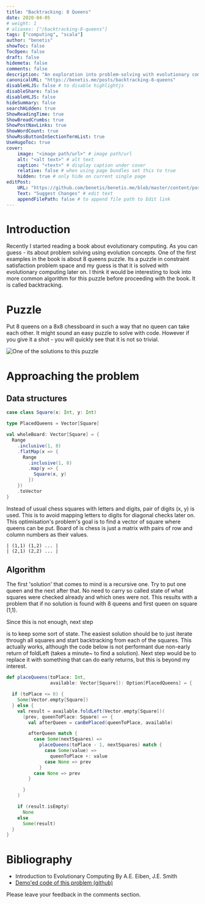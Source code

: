 ```yaml
---
title: "Backtracking: 8 Queens"
date: 2020-04-05
# weight: 1
# aliases: ["/backtracking-8-queens"]
tags: ["computing", "scala"]
author: "benetis"
showToc: false
TocOpen: false
draft: false
hidemeta: false
comments: false
description: "An exploration into problem-solving with evolutionary computing, focusing on the 8 queens puzzle and backtracking algorithm."
canonicalURL: "https://benetis.me/posts/backtracking-8-queens"
disableHLJS: false # to disable highlightjs
disableShare: false
disableHLJS: false
hideSummary: false
searchHidden: true
ShowReadingTime: true
ShowBreadCrumbs: true
ShowPostNavLinks: true
ShowWordCount: true
ShowRssButtonInSectionTermList: true
UseHugoToc: true
cover:
    image: "<image path/url>" # image path/url
    alt: "<alt text>" # alt text
    caption: "<text>" # display caption under cover
    relative: false # when using page bundles set this to true
    hidden: true # only hide on current single page
editPost:
    URL: "https://github.com/benetis/benetis.me/blob/master/content/posts/backtracking-8-queens.md"
    Text: "Suggest Changes" # edit text
    appendFilePath: false # to append file path to Edit link
---
```


# Introduction

Recently I started reading a book about evolutionary computing. As you can guess - its about problem solving using evolution concepts. One of the first examples in the book is about 8 queens puzzle. Its a puzzle in constraint satisfaction problem space and my guess is that it is solved with evolutionary computing later on. I think it would be interesting to look into more common algorithm for this puzzle before proceeding with the book. It is called backtracking.

# Puzzle

Put 8 queens on a 8x8 chessboard in such a way that no queen can take each other. It might sound an easy puzzle to solve with code. However if you give it a shot - you will quickly see that it is not so trivial.

![One of the solutions to this puzzle](/images/2020/backtracking/8queens.png)

# Approaching the problem

## Data structures

```scala
case class Square(x: Int, y: Int)

type PlacedQueens = Vector[Square]

val wholeBoard: Vector[Square] = {
  Range
    .inclusive(1, 8)
    .flatMap(x => {
      Range
        .inclusive(1, 8)
        .map(y => {
          Square(x, y)
        })
    })
    .toVector
}
```

Instead of usual chess squares with letters and digits, pair of digits (x, y) is used. This is to avoid mapping letters to digits for diagonal checks later on. This optimisation's problem's goal is to find a vector of square where queens can be put. Board of is chess is just a matrix with pairs of row and column numbers as their values.

```
| (1,1) (1,2) ... |
| (2,1) (2,2) ... |
```

## Algorithm

The first 'solution' that comes to mind is a recursive one. Try to put one queen and the next after that. No need to carry so called state of what squares were checked already and which ones were not. This results with a problem that if no solution is found with 8 queens and first queen on square (1,1).

Since this is not enough, next step

is to keep some sort of state. The easiest solution should be to just iterate through all squares and start backtracking from each of the squares. This actually works, although the code below is not performant due non-early return of foldLeft (takes a minute~ to find a solution). Next step would be to replace it with something that can do early returns, but this is beyond my interest.

```scala
def placeQueens(toPlace: Int,
                available: Vector[Square]): Option[PlacedQueens] = {

  if (toPlace <= 0) {
    Some(Vector.empty[Square])
  } else {
    val result = available.foldLeft(Vector.empty[Square])(
      (prev, queenToPlace: Square) => {
        val afterQueen = canBePlaced(queenToPlace, available)

        afterQueen match {
          case Some(nextSquares) =>
            placeQueens(toPlace - 1, nextSquares) match {
              case Some(value) =>
                queenToPlace +: value
              case None => prev
            }
          case None => prev
        }

      }
    )

    if (result.isEmpty)
      None
    else
      Some(result)
  }
}
```

# Bibliography

- Introduction to Evolutionary Computing By A.E. Eiben, J.E. Smith
- [Demo'ed code of this problem (github)](https://github.com/benetis/didactic-computing-machine/blob/master/software-and-math-exercises/constraint-satisfaction/src/main/scala/me/benetis/Main.scala)

Please leave your feedback in the comments section.